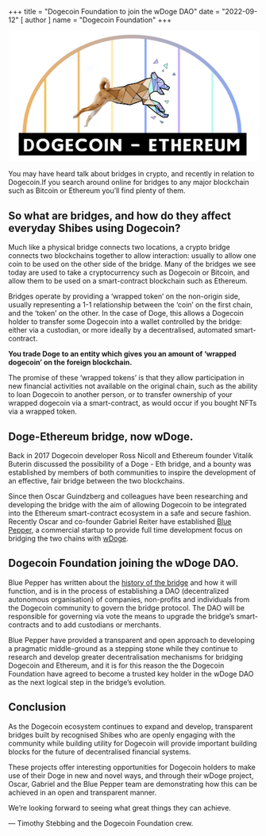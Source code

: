 +++
title = "Dogecoin Foundation to join the wDoge DAO"
date = "2022-09-12"
[ author ]
  name = "Dogecoin Foundation"
+++

<img src="/doge-bridge-logo.png" class='center' width='600'/>

You may have heard talk about bridges in crypto, and recently in relation to Dogecoin.If you 
search around online for bridges to any major blockchain such as Bitcoin or Ethereum you’ll find plenty of them.  

## So what are bridges, and how do they affect everyday Shibes using Dogecoin?

Much like a physical bridge connects two locations, a crypto bridge connects two blockchains together to allow interaction: usually to allow one coin to be used on the other side of the bridge.  Many of the bridges we see today are used to take a cryptocurrency such as Dogecoin or Bitcoin, and allow them to be used on a smart-contract blockchain such as Ethereum.

Bridges operate by providing a ‘wrapped token’ on the non-origin side, usually representing a 1-1 relationship between the ‘coin’ on the first chain, and the ‘token’ on the other.  In the case of Doge, this allows a Dogecoin holder to transfer some Dogecoin into a wallet controlled by the bridge: either via a custodian, or more ideally by a decentralised, automated smart-contract. 

**You trade Doge to an entity which gives you an amount of ‘wrapped dogecoin’ on the foreign blockchain.**

The promise of these ‘wrapped tokens’ is that they allow participation in new financial activities not available on the original chain, such as the ability to loan Dogecoin to another person, or to transfer ownership of your wrapped dogecoin via a smart-contract, as would occur if you bought NFTs via a wrapped token.

## Doge-Ethereum bridge, now wDoge.

Back in 2017 Dogecoin developer Ross Nicoll and Ethereum founder Vitalik Buterin discussed the possibility of a Doge - Eth bridge, and a bounty was established by members of both communities to inspire the development of an effective, fair bridge between the two blockchains.   

Since then Oscar Guindzberg and colleagues have been researching and developing the bridge with the aim of allowing Dogecoin to be integrated into the Ethereum smart-contract ecosystem in a safe and secure fashion.  Recently Oscar and co-founder Gabriel Reiter have established [Blue Pepper](https://bluepepper.io), a commercial startup to provide full time development focus on bridging the two chains with [wDoge](https://wdoge.tech).

## Dogecoin Foundation joining the wDoge DAO.

Blue Pepper has written about the [history of the bridge](https://medium.com/@bluepepper/doge-eth-bridge-past-present-and-future-89f7623bcab6) and how it will function, and is in the process of establishing a DAO (decentralized autonomous organisation) of companies, non-profits and individuals from the Dogecoin community to govern the bridge protocol. The DAO will be responsible for governing via vote the means to upgrade the bridge’s smart-contracts and to add custodians or merchants. 

Blue Pepper have provided a transparent and open approach to developing a pragmatic middle-ground as a stepping stone while they continue to research and develop greater decentralisation mechanisms for bridging Dogecoin and Ethereum, and it is for this reason the the Dogecoin Foundation have agreed to become a trusted key holder in the wDoge DAO as the next logical step in the bridge’s evolution.  

## Conclusion

As the Dogecoin ecosystem continues to expand and develop, transparent bridges built by recognised Shibes who are openly engaging with the community while building utility for Dogecoin will provide important building blocks for the future of decentralised financial systems. 

These projects offer interesting opportunities for Dogecoin holders to make use of their Doge in new and novel ways, and through their wDoge project, Oscar, Gabriel and the Blue Pepper team are demonstrating how this can be achieved in an open and transparent manner.

We’re looking forward to seeing what great things they can achieve.  

— Timothy Stebbing and the Dogecoin Foundation crew.
